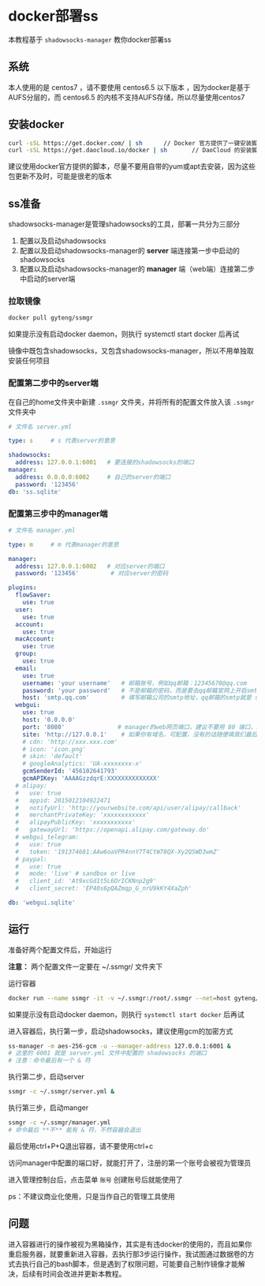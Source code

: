 # docker部署ss

本教程基于 `shadowsocks-manager` 教你docker部署ss

## 系统

本人使用的是 centos7 ，请不要使用 centos6.5 以下版本 ，因为docker是基于AUFS分层的，而 centos6.5 的内核不支持AUFS存储，所以尽量使用centos7

## 安装docker

```bash
curl -sSL https://get.docker.com/ | sh      // Docker 官方提供了一键安装脚本
curl -sSL https://get.daocloud.io/docker | sh       // DaoCloud 的安装脚本
```

建议使用docker官方提供的脚本，尽量不要用自带的yum或apt去安装，因为这些包更新不及时，可能是很老的版本

## ss准备

shadowsocks-manager是管理shadowsocks的工具，部署一共分为三部分

1. 配置以及启动shadowsocks
2. 配置以及启动shadowsocks-manager的 **server** 端连接第一步中启动的shadowsocks
3. 配置以及启动shadowsocks-manager的 **manager** 端（web端）连接第二步中启动的server端

### 拉取镜像

```bash
docker pull gyteng/ssmgr
```

如果提示没有启动docker daemon，则执行 systemctl start docker 后再试

镜像中既包含shadowsocks，又包含shadowsocks-manager，所以不用单独取安装任何项目

### 配置第二步中的server端

在自己的home文件夹中新建 `.ssmgr` 文件夹，并将所有的配置文件放入该 `.ssmgr` 文件夹中

```yml
# 文件名 server.yml

type: s     # s 代表server的意思

shadowsocks:
  address: 127.0.0.1:6001   # 要连接的shadowsocks的端口
manager:
  address: 0.0.0.0:6002     # 自己的server的端口
  password: '123456'
db: 'ss.sqlite'
```

### 配置第三步中的manager端

```yml
# 文件名 manager.yml

type: m     # m 代表manager的意思

manager:
  address: 127.0.0.1:6002   # 对应server的端口
  password: '123456'         # 对应server的密码

plugins:
  flowSaver:
    use: true
  user:
    use: true
  account:
    use: true
  macAccount:
    use: true
  group:
    use: true
  email:
    use: true
    username: 'your username'   # 邮箱账号，例如qq邮箱：12345678@qq.com
    password: 'your password'   # 不是邮箱的密码，而是要去qq邮箱官网上开启smtp服务，如何开启自行搜索，开启后会有一个随机字符串密码
    host: 'smtp.qq.com'         # 填写邮箱公司的smtp地址，qq邮箱的smtp就是 smtp.qq.com
  webgui:
    use: true
    host: '0.0.0.0'
    port: '8080'               # manager的web网页端口，建议不要用 80 端口，50000以上的端口较好
    site: 'http://127.0.0.1'    # 如果你有域名，可配置，没有的话随便填我们最后会通过 ip + port 来访问网页
    # cdn: 'http://xxx.xxx.com'
    # icon: 'icon.png'
    # skin: 'default'
    # googleAnalytics: 'UA-xxxxxxxx-x'
    gcmSenderId: '456102641793'
    gcmAPIKey: 'AAAAGzzdqrE:XXXXXXXXXXXXXX'
  # alipay:
  #   use: true
  #   appid: 2015012104922471
  #   notifyUrl: 'http://yourwebsite.com/api/user/alipay/callback'
  #   merchantPrivateKey: 'xxxxxxxxxxxx'
  #   alipayPublicKey: 'xxxxxxxxxxx'
  #   gatewayUrl: 'https://openapi.alipay.com/gateway.do'
  # webgui_telegram:
  #   use: true
  #   token: '191374681:AAw6oaVPR4nnY7T4CtW78QX-Xy2Q5WD3wmZ'
  # paypal:
  #   use: true
  #   mode: 'live' # sandbox or live
  #   client_id: 'At9xcGd1t5L6OrICKNnp2g9'
  #   client_secret: 'EP40s6pQAZmqp_G_nrU9kKY4XaZph'

db: 'webgui.sqlite'
```

## 运行

准备好两个配置文件后，开始运行

**注意：** 两个配置文件一定要在 ~/.ssmgr/ 文件夹下

运行容器

```bash
docker run --name ssmgr -it -v ~/.ssmgr:/root/.ssmgr --net=host gyteng/ssmgr bash
```

如果提示没有启动docker daemon，则执行 `systemctl start docker` 后再试

进入容器后，执行第一步，启动shadowsocks，建议使用gcm的加密方式

```bash
ss-manager -m aes-256-gcm -u --manager-address 127.0.0.1:6001 &
# 这里的 6001 就是 server.yml 文件中配置的 shadowsocks 的端口
# 注意：命令最后有一个 & 符
```

执行第二步，启动server

```bash
ssmgr -c ~/.ssmgr/server.yml &
```

执行第三步，启动manger

```bash
ssmgr -c ~/.ssmgr/manager.yml
# 命令最后 **不** 能有 & 符，不然容器会退出
```

最后使用ctrl+P+Q退出容器，请不要使用ctrl+c

访问manager中配置的端口好，就能打开了，注册的第一个账号会被视为管理员

进入管理控制台后，点击菜单 `账号` 创建账号后就能使用了

ps：不建议商业化使用，只是当作自己的管理工具使用

## 问题

进入容器进行的操作被视为黑箱操作，其实是有违docker的使用的，而且如果你重启服务器，就要重新进入容器，去执行那3步运行操作，我试图通过数据卷的方式去执行自己的bash脚本，但是遇到了权限问题，可能要自己制作镜像才能解决，后续有时间会改进并更新本教程。

